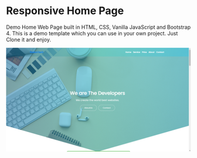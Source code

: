 # Responsive Home Page

Demo Home Web Page built in HTML, CSS, Vanilla JavaScript and Bootstrap 4.
This is a demo template which you can use in your own project. Just Clone it and enjoy.

![Test Image 1](shot.png)

